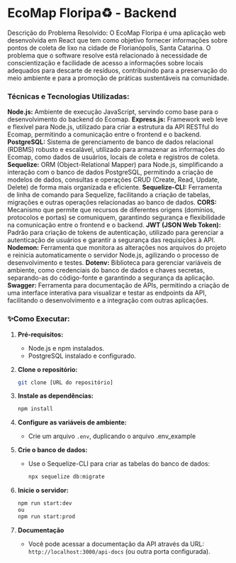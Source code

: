 <h1>EcoMap Floripa♻️ - Backend</h1> 

Descrição do Problema Resolvido:
O EcoMap Floripa é uma aplicação web desenvolvida em React que tem como objetivo fornecer informações sobre pontos de coleta de lixo na cidade de Florianópolis, Santa Catarina.
O problema que o software resolve está relacionado à necessidade de conscientização e facilidade de acesso a informações sobre locais adequados para descarte de resíduos, 
contribuindo para a preservação do meio ambiente e para a promoção de práticas sustentáveis na comunidade.

<h3>Técnicas e Tecnologias Utilizadas:</h3>

**Node.js:** Ambiente de execução JavaScript, servindo como base para o desenvolvimento do backend do Ecomap.
**Express.js:** Framework web leve e flexível para Node.js, utilizado para criar a estrutura da API RESTful do Ecomap, permitindo a comunicação entre o frontend e o backend.
**PostgreSQL:** Sistema de gerenciamento de banco de dados relacional (RDBMS) robusto e escalável, utilizado para armazenar as informações do Ecomap, como dados de usuários, locais de coleta e registros de coleta.
**Sequelize:** ORM (Object-Relational Mapper) para Node.js, simplificando a interação com o banco de dados PostgreSQL, permitindo a criação de modelos de dados, consultas e operações CRUD (Create, Read, Update, Delete) de forma mais organizada e eficiente.
**Sequelize-CLI:** Ferramenta de linha de comando para Sequelize, facilitando a criação de tabelas, migrações e outras operações relacionadas ao banco de dados.
**CORS:** Mecanismo que permite que recursos de diferentes origens (domínios, protocolos e portas) se comuniquem, garantindo segurança e flexibilidade na comunicação entre o frontend e o backend.
**JWT (JSON Web Token):** Padrão para criação de tokens de autenticação, utilizado para gerenciar a autenticação de usuários e garantir a segurança das requisições à API.
**Nodemon:** Ferramenta que monitora as alterações nos arquivos do projeto e reinicia automaticamente o servidor Node.js, agilizando o processo de desenvolvimento e testes.
**Dotenv:** Biblioteca para gerenciar variáveis de ambiente, como credenciais do banco de dados e chaves secretas, separando-as do código-fonte e garantindo a segurança da aplicação.
**Swagger:** Ferramenta para documentação de APIs, permitindo a criação de uma interface interativa para visualizar e testar as endpoints da API, facilitando o desenvolvimento e a integração com outras aplicações.


<h3>✨Como Executar:</h3>

1. **Pré-requisitos:**
    * Node.js e npm instalados.
    * PostgreSQL instalado e configurado.
  
2. **Clone o repositório:**
    ```bash
    git clone [URL do repositório]
    ```
3. **Instale as dependências:**
    ```bash
    npm install
    ```
4. **Configure as variáveis de ambiente:**
    * Crie um arquivo `.env`, duplicando o arquivo .env_example
 
5. **Crie o banco de dados:**
    * Use o Sequelize-CLI para criar as tabelas do banco de dados:
        ```bash
        npx sequelize db:migrate
        ```
6. **Inicie o servidor:**
    ```bash
    npm run start:dev
    ou
    npm run start:prod
    ```
7. **Documentação**
   
     * Você pode acessar a documentação da API através da URL: `http://localhost:3000/api-docs` (ou outra porta configurada).




